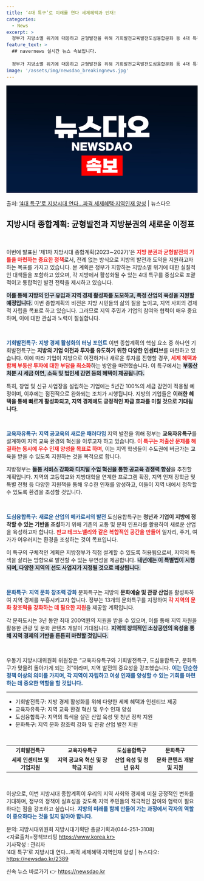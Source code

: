 ```yaml
---
title: ‘4대 특구’로 미래를 연다 세제혜택과 인재!
categories:
  - News
excerpt: >
  정부가 지방소멸 위기에 대응하고 균형발전을 위해 기회발전교육발전도심융합문화 등 4대 특구를 만들어 지방시대를…
feature_text: >
  ## navernews 실시간 뉴스 속보입니다.

  정부가 지방소멸 위기에 대응하고 균형발전을 위해 기회발전교육발전도심융합문화 등 4대 특구를 만들어 지방시대를…
image: '/assets/img/newsdao_breakingnews.jpg'
---
```


![뉴스다오 속보](/assets/img/newsdao_breakingnews.jpg)

<p>출처: <a href="https://newsdao.kr/2389" rel="dofollow">‘4대 특구’로 지방시대 연다…파격 세제혜택·지역인재 양성</a> | 뉴스다오</p>

<h2 data-ke-size="size26">지방시대 종합계획: 균형발전과 지방분권의 새로운 이정표</h2>

<p data-ke-size="size16">&nbsp;</p>

이번에 발표된 '제1차 지방시대 종합계획(2023∼2027)'은 <b><span style="color: #ee2323;">지방 분권과 균형발전의 기틀을 마련하는 중요한 정책</span></b>로서, 전례 없는 방식으로 지방의 발전과 도약을 지원하고자 하는 목표를 가지고 있습니다. 본 계획은 정부가 지향하는 지방소멸 위기에 대한 실질적인 대책들을 포함하고 있으며, 각 지방에서 활성화될 수 있는 4대 특구를 중심으로 포괄적이고 통합적인 발전 전략을 제시하고 있습니다. 

<b><span style="background-color: #21538527;">이를 통해 지방의 인구 유입과 지역 경제 활성화를 도모하고, 특정 산업의 육성을 지원할 예정입니다.</span></b> 이번 종합계획의 비전은 지방 시민들의 삶의 질을 높이고, 지역 사회의 경제적 자립을 목표로 하고 있습니다. 그러므로 지역 주민과 기업의 참여와 협력이 매우 중요하며, 이에 대한 관심과 노력이 절실합니다.

<p data-ke-size="size16">&nbsp;</p>

<b><span style="color: #1a5490;">기회발전특구: 지방 경제 활성화의 터닝 포인트</span></b>
이번 종합계획의 핵심 요소 중 하나인 기회발전특구는 <b>지방의 기업 이전과 투자를 유도하기 위한 다양한 인센티브</b>를 마련하고 있습니다. 이에 따라 기업이 지방으로 이전하거나 새로운 투자를 진행할 경우, <b><span style="color: #ee2323;">세제 혜택과 함께 부동산 투자에 대한 부담을 최소화</span></b>하는 방안을 마련했습니다. 이 특구에서는 <b><span style="background-color: #21538527;">부동산 처분 시 세금 이연, 소득 및 법인세 감면 등의 혜택이 제공됩니다.</span></b> 

특히, 창업 및 신규 사업장을 설립하는 기업에는 5년간 100%의 세금 감면이 적용될 예정이며, 이후에는 점진적으로 완화되는 조치가 시행됩니다. 지방의 기업들은 <b>이러한 혜택을 통해 빠르게 활성화되고, 지역 경제에도 긍정적인 파급 효과를 미칠 것으로 기대됩니다</b>.

<p data-ke-size="size16">&nbsp;</p>

<b><span style="color: #1a5490;">교육자유특구: 지역 공교육의 새로운 패러다임</span></b>
지역 발전을 위해 정부는 <b>교육자유특구</b>를 설계하여 지역 교육 환경의 혁신을 이루고자 하고 있습니다. <b><span style="color: #ee2323;">이 특구는 저출산 문제를 해결하는 동시에 우수 인재 양성을 목표로 하며</span></b>, 이는 지역 학생들이 수도권에 버금가는 교육을 받을 수 있도록 지원하는 것을 목적으로 합니다.

지방정부는 <b><span style="background-color: #21538527;">돌봄 서비스 강화와 디지털 수업 혁신을 통한 공교육 경쟁력 향상</span></b>을 추진할 계획입니다. 지역의 고등학교와 지방대학을 연계한 프로그램 확장, 지역 인재 장학금 및 특별 전형 등 다양한 지원책을 통해 우수한 인재를 양성하고, 이들이 지역 내에서 정착할 수 있도록 환경을 조성할 것입니다. 

<p data-ke-size="size16">&nbsp;</p>

<b><span style="color: #1a5490;">도심융합특구: 새로운 산업의 메카로서의 발전</span></b>
도심융합특구는 <b>청년과 기업이 지방에 정착할 수 있는 기반을 조성</b>하기 위해 기존의 교통 및 문화 인프라를 활용하여 새로운 산업을 육성하고자 합니다. <b><span style="color: #ee2323;">판교 테크노밸리와 같은 복합적인 공간을 만들어</span></b> 일자리, 주거, 여가가 어우러지는 환경을 조성하는 것이 목표입니다.

이 특구의 구체적인 계획은 지방정부가 직접 설계할 수 있도록 허용됨으로써, 지역의 특색을 살리는 방향으로 발전할 수 있는 유연성을 제공합니다. <b><span style="background-color: #21538527;">내년에는 이 특별법이 시행되며, 다양한 지역의 선도 사업지가 지정될 것으로 예상됩니다.</span></b> 

<p data-ke-size="size16">&nbsp;</p>

<b><span style="color: #1a5490;">문화특구: 지역 문화 창조력 강화</span></b>
문화특구는 지방의 <b>문화예술 및 관광 산업</b>을 활성화하여 지역 경제를 부흥시키고자 합니다. 정부는 13개의 문화특구를 지정하여 <b><span style="color: #ee2323;">각 지역의 문화 창조력을 강화하는 데 필요한 지원</span></b>을 제공할 계획입니다.

각 문화도시는 3년 동안 최대 200억원의 지원을 받을 수 있으며, 이를 통해 지역 자원을 활용한 관광 및 문화 콘텐츠 개발이 기대됩니다. <b><span style="background-color: #21538527;">지역의 창의적인 소상공인의 육성을 통해 지역 경제의 기반을 튼튼히 마련할 것입니다.</span></b>

<p data-ke-size="size16">&nbsp;</p>

우동기 지방시대위원회 위원장은 “교육자유특구와 기회발전특구, 도심융합특구, 문화특구가 맞물려 돌아가게 되는 것”이라며, 지역 발전의 중요성을 강조했습니다. <b><span style="color: #1a5490;">이는 단순한 정책 이상의 의미를 가지며, 각 지역이 자립하고 여성 인재를 양성할 수 있는 기회를 마련하는 데 중요한 역할을 할 것입니다.</span></b>

<hr>

<ul>
<li>기회발전특구: 지방 경제 활성화를 위해 다양한 세제 혜택과 인센티브 제공</li>
<li>교육자유특구: 지역 교육 환경 혁신 및 우수 인재 양성</li>
<li>도심융합특구: 지역의 특색을 살린 산업 육성 및 청년 정착 지원</li>
<li>문화특구: 지역 문화 창조력 강화 및 관광 산업 발전 지원</li>
</ul>

<p data-ke-size="size16">&nbsp;</p>

<table>
<tr>
<td style="text-align: center; height: 17px;"><b>기회발전특구</b></td>
<td style="text-align: center; height: 17px;"><b>교육자유특구</b></td>
<td style="text-align: center; height: 17px;"><b>도심융합특구</b></td>
<td style="text-align: center; height: 17px;"><b>문화특구</b></td>
</tr>
<tr>
<td style="text-align: center; height: 17px;"><b>세제 인센티브 및 기업지원</b></td>
<td style="text-align: center; height: 17px;"><b>지역 공교육 혁신 및 장학금 지원</b></td>
<td style="text-align: center; height: 17px;"><b>산업 육성 및 청년 유치</b></td>
<td style="text-align: center; height: 17px;"><b>문화 콘텐츠 개발 및 지원</b></td>
</tr>
</table>

<p data-ke-size="size16">&nbsp;</p>

이상으로, 이번 지방시대 종합계획이 우리의 지역 사회와 경제에 미칠 긍정적인 변화를 기대하며, 정부의 정책이 실효성을 갖도록 지역 주민들의 적극적인 참여와 협력이 필요하다는 점을 강조하고 싶습니다. <b><span style="color: #1a5490;">지방의 미래를 함께 만들어 가는 과정에서 각자의 역할이 중요하다는 것을 잊지 말아야 합니다.</span></b> 

 문의: 지방시대위원회 지방시대기획단 총괄기획과(044-251-3108)  
<자료출처=정책브리핑 https://www.korea.kr>  
기사작성 : 관리자  
‘4대 특구’로 지방시대 연다…파격 세제혜택·지역인재 양성 | 뉴스다오: https://newsdao.kr/2389 

신속 뉴스 바로가기 👉 <a href="https://newsdao.kr" rel="dofollow">https://newsdao.kr</a>



